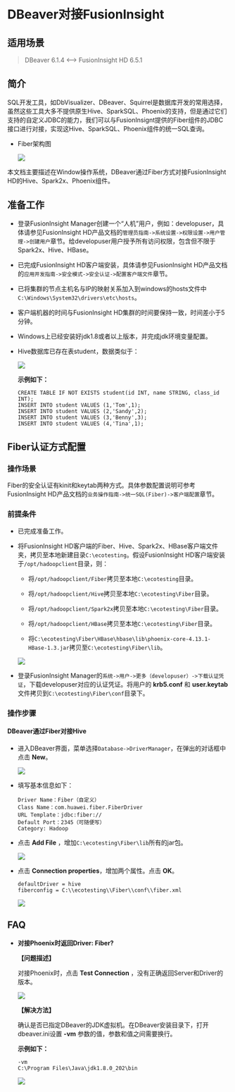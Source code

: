 # DBeaver对接FusionInsight

## 适用场景

> DBeaver 6.1.4  <--> FusionInsight HD 6.5.1

## 简介

SQL开发工具，如DbVisualizer、DBeaver、Squirrel是数据库开发的常用选择，虽然这些工具大多不提供原生Hive、SparkSQL、Phoenix的支持，但是通过它们支持的自定义JDBC的能力，我们可以与FusionInsignt提供的Fiber组件的JDBC接口进行对接，实现这Hive、SparkSQL、Phoenix组件的统一SQL查询。

* Fiber架构图

  ![](assets/DBeaver_6.1.4/f647a2a6.png)

本文档主要描述在Window操作系统，DBeaver通过Fiber方式对接FusionInsight HD的Hive、Spark2x、Phoenix组件。

## 准备工作

* 登录FusionInsight Manager创建一个“人机”用户，例如：developuser，具体请参见FusionInsight HD产品文档的`管理员指南->系统设置->权限设置->用户管理->创建用户`章节。给developuser用户授予所有访问权限，包含但不限于Spark2x、Hive、HBase。

* 已完成FusionInsight HD客户端安装，具体请参见FusionInsight HD产品文档的`应用开发指南->安全模式->安全认证->配置客户端文件`章节。

* 已将集群的节点主机名与IP的映射关系加入到windows的hosts文件中`C:\Windows\System32\drivers\etc\hosts`。

* 客户端机器的时间与FusionInsight HD集群的时间要保持一致，时间差小于5分钟。

* Windows上已经安装好jdk1.8或者以上版本，并完成jdk环境变量配置。

* Hive数据库已存在表student，数据类似于：

  ![](assets/DBeaver_6.1.4/1d12517a.png)

  **示例如下：**

  ```
  CREATE TABLE IF NOT EXISTS student(id INT, name STRING, class_id INT);
  INSERT INTO student VALUES (1,'Tom',1);
  INSERT INTO student VALUES (2,'Sandy',2);
  INSERT INTO student VALUES (3,'Benny',3);
  INSERT INTO student VALUES (4,'Tina',1);
  ```

## Fiber认证方式配置

### 操作场景

Fiber的安全认证有kinit和keytab两种方式。具体参数配置说明可参考FusionInsight HD产品文档的`业务操作指南->统一SQL(Fiber)->客户端配置`章节。

### 前提条件

* 已完成准备工作。

* 将FusionInsight HD客户端的Fiber、Hive、Spark2x、HBase客户端文件夹，拷贝至本地新建目录`C:\ecotesting`。假设FusionInsight HD客户端安装于`/opt/hadoopclient`目录，则：

  * 将`/opt/hadoopclient/Fiber`拷贝至本地`C:\ecotesting`目录。

  * 将`/opt/hadoopclient/Hive`拷贝至本地`C:\ecotesting\Fiber`目录。

  * 将`/opt/hadoopclient/Spark2x`拷贝至本地`C:\ecotesting\Fiber`目录。

  * 将`/opt/hadoopclient/HBase`拷贝至本地`C:\ecotesting\Fiber`目录。

  * 将`C:\ecotesting\Fiber\HBase\hbase\lib\phoenix-core-4.13.1-HBase-1.3.jar`拷贝至`C:\ecotesting\Fiber\lib`。

  ![](assets/DBeaver_6.1.4/dc36eb03.png)

* 登录FusionInsight Manager的`系统->用户->更多（developuser）->下载认证凭证`，下载developuser对应的认证凭证。将用户的 **krb5.conf** 和 **user.keytab** 文件拷贝到`C:\ecotesting\Fiber\conf`目录下。

### 操作步骤

#### DBeaver通过Fiber对接Hive

* 进入DBeaver界面，菜单选择`Database->DriverManager`，在弹出的对话框中点击 **New**。

  ![](assets/DBeaver_6.1.4/ca995deb.png)

* 填写基本信息如下：

  ```
  Driver Name：Fiber（自定义）
  Class Name：com.huawei.fiber.FiberDriver
  URL Template：jdbc:fiber://
  Default Port：2345（可随便写）
  Category: Hadoop
  ```
* 点击 **Add File** ，增加`C:\ecotesting\Fiber\lib`所有的jar包。

  ![](assets/DBeaver_6.1.4/5e6156c5.png)

* 点击 **Connection properties**，增加两个属性。点击 **OK**。
  ```
  defaultDriver = hive
  fiberconfig = C:\\ecotesting\\Fiber\\conf\\fiber.xml
  ```

  ![](assets/DBeaver_6.1.4/ae4e8fa4.png)

## FAQ

  * **对接Phoenix时返回Driver: Fiber?**

    **【问题描述】**

    对接Phoenix时，点击 **Test Connection** ，没有正确返回Server和Driver的版本。

    ![](assets/DBeaver_6.1.4/2e09db6f.png)

    **【解决方法】**

    确认是否已指定DBeaver的JDK虚拟机。在DBeaver安装目录下，打开dbeaver.ini设置 **-vm** 参数的值，参数和值之间需要换行。

    **示例如下：**
    ```
    -vm
    C:\Program Files\Java\jdk1.8.0_202\bin

    ```

    ![](assets/DBeaver_6.1.4/5d3dafa2.png)
